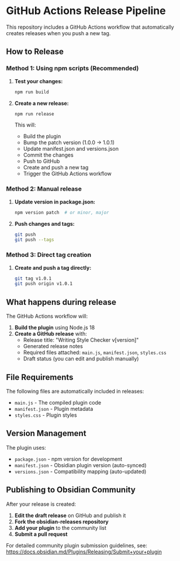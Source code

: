 # GitHub Actions Release Pipeline

This repository includes a GitHub Actions workflow that automatically creates releases when you push a new tag.

## How to Release

### Method 1: Using npm scripts (Recommended)

1. **Test your changes:**
   ```bash
   npm run build
   ```

2. **Create a new release:**
   ```bash
   npm run release
   ```

   This will:
   - Build the plugin
   - Bump the patch version (1.0.0 → 1.0.1)
   - Update manifest.json and versions.json
   - Commit the changes
   - Push to GitHub
   - Create and push a new tag
   - Trigger the GitHub Actions workflow

### Method 2: Manual release

1. **Update version in package.json:**
   ```bash
   npm version patch  # or minor, major
   ```

2. **Push changes and tags:**
   ```bash
   git push
   git push --tags
   ```

### Method 3: Direct tag creation

1. **Create and push a tag directly:**
   ```bash
   git tag v1.0.1
   git push origin v1.0.1
   ```

## What happens during release

The GitHub Actions workflow will:

1. **Build the plugin** using Node.js 18
2. **Create a GitHub release** with:
   - Release title: "Writing Style Checker v[version]"
   - Generated release notes
   - Required files attached: `main.js`, `manifest.json`, `styles.css`
   - Draft status (you can edit and publish manually)

## File Requirements

The following files are automatically included in releases:

- `main.js` - The compiled plugin code
- `manifest.json` - Plugin metadata
- `styles.css` - Plugin styles

## Version Management

The plugin uses:
- `package.json` - npm version for development
- `manifest.json` - Obsidian plugin version (auto-synced)
- `versions.json` - Compatibility mapping (auto-updated)

## Publishing to Obsidian Community

After your release is created:

1. **Edit the draft release** on GitHub and publish it
2. **Fork the obsidian-releases repository**
3. **Add your plugin** to the community list
4. **Submit a pull request**

For detailed community plugin submission guidelines, see:
https://docs.obsidian.md/Plugins/Releasing/Submit+your+plugin
